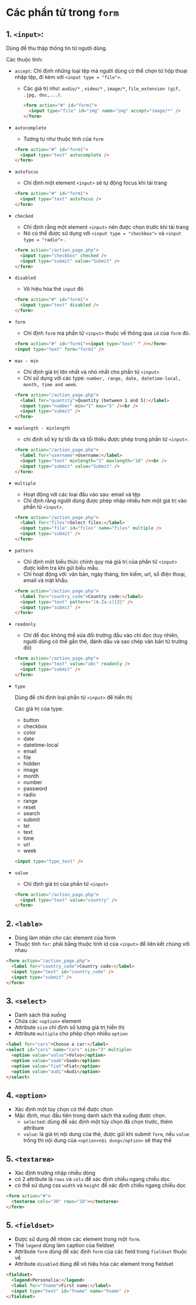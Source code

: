 # Các phần tử trong `form`

## 1. `<input>`:

Dùng để thu thập thông tin từ người dùng.

Các thuộc tính:

- `accept`: Chỉ định những loại tệp mà người dùng có thể chọn từ hộp thoại nhập tệp, đi kèm với `<input type = "file">`.

  - Các giá trị như: `audio/*` , `video/*` , `image/*`, `file_extension (gif, .jpg, doc,...)`.

    ```html
    <form action="#" id="form1">
      <input type="file" id="img" name="img" accept="image/*" />
    </form>
    ```

- `autocomplete`

  - Tương tự như thuộc tính của `form`

  ```html
  <form action="#" id="form1">
    <input type="text" autocomplete />
  </form>
  ```

- `autofocus`

  - Chỉ định một element `<input>` sẽ tự động focus khi tải trang

  ```html
  <form action="#" id="form1">
    <input type="text" autofocus />
  </form>
  ```

- `checked`

  - Chỉ định rằng một element `<input>` nên được chọn trước khi tải trang
  - Nó có thể được sử dụng với `<input type = "checkbox">` và `<input type = "radio">` .

  ```html
  <form action="/action_page.php">
    <input type="checkbox" checked />
    <input type="submit" value="Submit" />
  </form>
  ```

- `disabled`

  - Vô hiệu hóa thẻ `input` đó

  ```html
  <form action="#" id="form1">
    <input type="text" disabled />
  </form>
  ```

- `form`

  - Chỉ định `form` mà phần tử `<input>` thuộc về thông qua `id` của `form` đó.

  ```html
  <form action="#" id="form1"><input type="text" " /></form>
  <input type="text" form="form1" />
  ```

- `max - min`

  - Chỉ định giá trị lớn nhất và nhỏ nhất cho phần tử `<input>`
  - Chỉ sử dụng với các type: `number, range, date, datetime-local, month, time and week`.

  ```html
  <form action="/action_page.php">
    <label for="quantity">Quantity (between 1 and 5):</label>
    <input type="number" min="1" max="5" /><br />
    <input type="submit" />
  </form>
  ```

- `maxlength - minlength`

  - chỉ định số ký tự tối đa và tối thiểu được phép trong phần tử `<input>`.

  ```html
  <form action="/action_page.php">
    <label for="username">Username:</label>
    <input type="text" minlength="1" maxlength="10" /><br />
    <input type="submit" value="Submit" />
  </form>
  ```

- `multiple`

  - Hoạt động với các loại đầu vào sau: email và tệp
  - Chỉ định rằng người dùng được phép nhập nhiều hơn một giá trị vào phần tử `<input>`.

  ```html
  <form action="/action_page.php">
    <label for="files">Select files:</label>
    <input type="file" id="files" name="files" multiple />
    <input type="submit" />
  </form>
  ```

- `pattern`

  - Chỉ định một biểu thức chính quy mà giá trị của phần tử `<input>` được kiểm tra khi gửi biểu mẫu.
  - Chỉ hoạt động với: văn bản, ngày tháng, tìm kiếm, url, số điện thoại, email và mật khẩu.

  ```html
  <form action="/action_page.php">
    <label for="country_code">Country code:</label>
    <input type="text" pattern="[A-Za-z]{3}" />
    <input type="submit" />
  </form>
  ```

- `readonly`

  - Chỉ để đọc không thể sửa đổi trường đầu vào chỉ đọc (tuy nhiên, người dùng có thể gắn thẻ, đánh dấu và sao chép văn bản từ trường đó)

  ```html
  <form action="/action_page.php">
    <input type="text" value="abc" readonly />
    <input type="submit" />
  </form>
  ```

- `type`

  Dùng để chỉ định loại phần tử `<input>` để hiển thị

  Các giá trị của type:

  - button
  - checkbox
  - color
  - date
  - datetime-local
  - email
  - file
  - hidden
  - image
  - month
  - number
  - password
  - radio
  - range
  - reset
  - search
  - submit
  - tel
  - text
  - time
  - url
  - week

  ```html
  <input type="type_text" />
  ```

- `value`

  - Chỉ định giá trị của phần tử `<input>`

  ```html
  <form action="/action_page.php">
    <input type="text" value="country" />
  </form>
  ```

## 2. `<lable>`

- Dùng làm nhãn cho các element của form
- Thuộc tính `for`: phải bằng thuộc tính id của `<input>` để liên kết chúng với nhau

```html
<form action="/action_page.php">
  <label for="country_code">Country code:</label>
  <input type="text" id="country_code" />
  <input type="submit" />
</form>
```

## 3. `<select>`

- Danh sách thả xuống
- Chứa các `<option>` element
- Attribute `size` chỉ định số lượng giá trị hiển thị
- Attribute `multiple` cho phép chọn nhiều `option`

```html
<label for="cars">Choose a car:</label>
<select id="cars" name="cars" size="3" multiple>
  <option value="volvo">Volvo</option>
  <option value="saab">Saab</option>
  <option value="fiat">Fiat</option>
  <option value="audi">Audi</option>
</select>
```

## 4. `<option>`

- Xác định một tùy chọn có thể được chọn
- Mặc định, mục đầu tiên trong danh sách thả xuống được chọn.
  - `selected`: dùng để xác định một tùy chọn đã chọn trước, thêm attribure
  - `value`: là giá trị nội dung của thẻ, được gửi khi submit `form`, nếu `value` trống thì nội dung của `<option>nội dung</option>` sẽ thay thế

## 5. `<textarea>`

- Xác định trường nhập nhiều dòng
- có 2 attribute là `rows` và `cols` để xác định chiều ngang chiều dọc
- có thể sử dụng css `width` và `height` để xác định chiều ngang chiều dọc

```html
<form action="#">
  <textarea cols="30" rows="10"></textarea>
</form>
```

## 5. `<fieldset>`

- Được sử dụng để nhóm các element trong một `form`.
- Thẻ `legend` dùng làm caption của fieldset
- Attribute `form` dùng để xác định `form` của các field trong `fieldset` thuộc về
- Attribute `disabled` dùng để vô hiệu hóa các element trong fieldset

```html
<fieldset>
  <legend>Personalia:</legend>
  <label for="fname">First name:</label>
  <input type="text" id="fname" name="fname" />
</fieldset>
```
